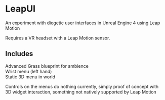 # LeapUI
An experiment with diegetic user interfaces in Unreal Engine 4 using Leap Motion

Requires a VR headset with a Leap Motion sensor.

## Includes
Advanced Grass blueprint for ambience<br>
Wrist menu (left hand)<br>
Static 3D menu in world<br>

Controls on the menus do nothing currently, simply proof of concept with 3D widget interaction, something not natively supported by Leap Motion
